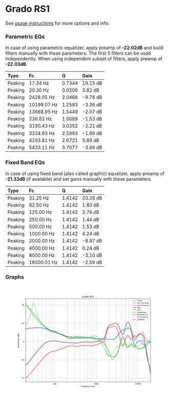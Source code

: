 # Grado RS1
See [usage instructions](https://github.com/jaakkopasanen/AutoEq#usage) for more options and info.

### Parametric EQs
In case of using parametric equalizer, apply preamp of **-22.02dB** and build filters manually
with these parameters. The first 5 filters can be used independently.
When using independent subset of filters, apply preamp of **-22.03dB**.

| Type    | Fc          |      Q | Gain     |
|:--------|:------------|:-------|:---------|
| Peaking | 17.34 Hz    | 0.7344 | 19.15 dB |
| Peaking | 20.30 Hz    | 0.0206 | 3.82 dB  |
| Peaking | 2428.05 Hz  | 2.0468 | -9.78 dB |
| Peaking | 10199.07 Hz | 1.2583 | -3.26 dB |
| Peaking | 13668.95 Hz | 1.5449 | -2.07 dB |
| Peaking | 236.63 Hz   | 1.0089 | -1.53 dB |
| Peaking | 3190.43 Hz  | 3.0352 | -2.21 dB |
| Peaking | 3334.93 Hz  | 2.5993 | -1.69 dB |
| Peaking | 4293.81 Hz  | 2.6721 | 5.89 dB  |
| Peaking | 5433.11 Hz  | 3.7077 | -3.66 dB |

### Fixed Band EQs
In case of using fixed band (also called graphic) equalizer, apply preamp of **-21.33dB**
(if available) and set gains manually with these parameters.

| Type    | Fc          |      Q | Gain     |
|:--------|:------------|:-------|:---------|
| Peaking | 31.25 Hz    | 1.4142 | 20.29 dB |
| Peaking | 62.50 Hz    | 1.4142 | 1.83 dB  |
| Peaking | 125.00 Hz   | 1.4142 | 2.76 dB  |
| Peaking | 250.00 Hz   | 1.4142 | 1.44 dB  |
| Peaking | 500.00 Hz   | 1.4142 | 1.53 dB  |
| Peaking | 1000.00 Hz  | 1.4142 | 4.24 dB  |
| Peaking | 2000.00 Hz  | 1.4142 | -8.87 dB |
| Peaking | 4000.00 Hz  | 1.4142 | 0.24 dB  |
| Peaking | 8000.00 Hz  | 1.4142 | -3.10 dB |
| Peaking | 16000.01 Hz | 1.4142 | -2.59 dB |

### Graphs
![](./Grado%20RS1.png)